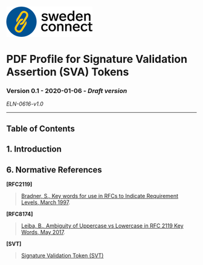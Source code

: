 <img src="img/sweden-connect.png"></img>

# PDF Profile for Signature Validation Assertion (SVA) Tokens

### Version 0.1 - 2020-01-06 - *Draft version*

*ELN-0616-v1.0*

---

## Table of Contents

## 1. Introduction


<a name="normative-references"></a>
## 6. Normative References

<a name="rfc2119"></a>
**[RFC2119]**

> [Bradner, S., Key words for use in RFCs to Indicate Requirement
> Levels, March 1997](http://www.ietf.org/rfc/rfc2119.txt).

<a name="rfc8174"></a>
**[RFC8174]**

> [Leiba, B., Ambiguity of Uppercase vs Lowercase in RFC 2119 Key Words,
> May 2017](http://www.ietf.org/rfc/rfc8174.txt).

<a name="svt"></a>
**\[SVT\]**
> [Signature Validation Token (SVT)](https://docs.swedenconnect.se/technical-framework/mirror/digg/Tillitsramverk-for-Svensk-e-legitimation-2018-158.pdf)
